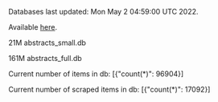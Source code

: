Databases last updated: Mon May  2 04:59:00 UTC 2022. 

Available [here](https://github.com/cbeauhilton/ash-db/releases).


21M	abstracts_small.db

161M	abstracts_full.db

Current number of items in db:
[{"count(*)": 96904}]

Current number of scraped items in db:
[{"count(*)": 17092}]
